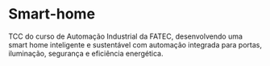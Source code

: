 # Smart-home
TCC do curso de Automação Industrial da FATEC, desenvolvendo uma smart home inteligente e sustentável com automação integrada para portas, iluminação, segurança e eficiência energética.
